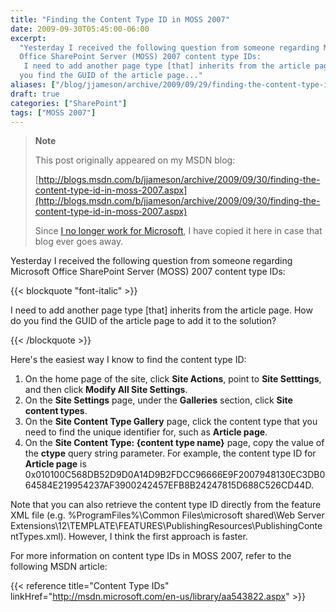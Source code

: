 ```yaml
---
title: "Finding the Content Type ID in MOSS 2007"
date: 2009-09-30T05:45:00-06:00
excerpt:
  "Yesterday I received the following question from someone regarding Microsoft
  Office SharePoint Server (MOSS) 2007 content type IDs: 
   I need to add another page type [that] inherits from the article page. How do
  you find the GUID of the article page..."
aliases: ["/blog/jjameson/archive/2009/09/29/finding-the-content-type-id-in-moss-2007.aspx", "/blog/jjameson/archive/2009/09/30/finding-the-content-type-id-in-moss-2007.aspx"]
draft: true
categories: ["SharePoint"]
tags: ["MOSS 2007"]
---
```


> **Note**
>
> This post originally appeared on my MSDN blog:
>
> [http://blogs.msdn.com/b/jjameson/archive/2009/09/30/finding-the-content-type-id-in-moss-2007.aspx](http://blogs.msdn.com/b/jjameson/archive/2009/09/30/finding-the-content-type-id-in-moss-2007.aspx)
>
> Since
> [I no longer work for Microsoft](/blog/jjameson/2011/09/02/last-day-with-microsoft),
> I have copied it here in case that blog ever goes away.

Yesterday I received the following question from someone regarding Microsoft
Office SharePoint Server (MOSS) 2007 content type IDs:

{{< blockquote "font-italic" >}}

I need to add another page type [that] inherits from the article page. How do
you find the GUID of the article page to add it to the solution?

{{< /blockquote >}}

Here's the easiest way I know to find the content type ID:

1. On the home page of the site, click **Site Actions**, point to **Site
   Setttings**, and then click **Modify All Site Settings**.
2. On the **Site Settings** page, under the **Galleries** section, click **Site
   content types**.
3. On the **Site Content Type Gallery** page, click the content type that you
   need to find the unique identifier for, such as **Article page**.
4. On the **Site Content Type: {content type name}** page, copy the value of the
   **ctype** query string parameter. For example, the content type ID for
   **Article page** is
   0x010100C568DB52D9D0A14D9B2FDCC96666E9F2007948130EC3DB064584E219954237AF3900242457EFB8B24247815D688C526CD44D.

Note that you can also retrieve the content type ID directly from the feature
XML file (e.g. %ProgramFiles%\Common Files\microsoft shared\Web Server
Extensions\12\TEMPLATE\FEATURES\PublishingResources\PublishingContentTypes.xml).
However, I think the first approach is faster.

For more information on content type IDs in MOSS 2007, refer to the following
MSDN article:

{{< reference title="Content Type IDs"
linkHref="http://msdn.microsoft.com/en-us/library/aa543822.aspx" >}}
